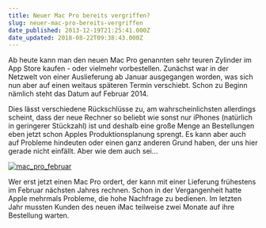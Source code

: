 ```yaml
---
title: Neuer Mac Pro bereits vergriffen?
slug: neuer-mac-pro-bereits-vergriffen
date_published: 2013-12-19T21:25:41.000Z
date_updated: 2018-08-22T09:38:43.000Z
---
```


Ab heute kann man den neuen Mac Pro genannten sehr teuren Zylinder im App Store kaufen - oder vielmehr vorbestellen. Zunächst war in der Netzwelt von einer Auslieferung ab Januar ausgegangen worden, was sich nun aber auf einen weitaus späteren Termin verschiebt. Schon zu Beginn nämlich steht das Datum auf Februar 2014. 

Dies lässt verschiedene Rückschlüsse zu, am wahrscheinlichsten allerdings scheint, dass der neue Rechner so beliebt wie sonst nur iPhones (natürlich in geringerer Stückzahl) ist und deshalb eine große Menge an Bestellungen eben jetzt schon Apples Produktionsplanung sprengt. Es kann aber auch auf Probleme hindeuten oder einen ganz anderen Grund haben, der uns hier gerade nicht einfällt. Aber wie dem auch sei…

[![mac_pro_februar](//picdump.thafaker.de/2013/12/mac_pro_februar.jpg)](http://picdump.thafaker.de/2013/12/mac_pro_februar.jpg)

Wer erst jetzt einen Mac Pro ordert, der kann mit einer Lieferung frühestens im Februar nächsten Jahres rechnen. Schon in der Vergangenheit hatte Apple mehrmals Probleme, die hohe Nachfrage zu bedienen. Im letzten Jahr mussten Kunden des neuen iMac teilweise zwei Monate auf ihre Bestellung warten.
